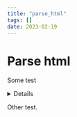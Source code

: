 ```yaml
---
title: "parse_html"
tags: []
date: 2023-02-19
---
```


# Parse html

Some test

<details>

Some details

</details>

Other test.
